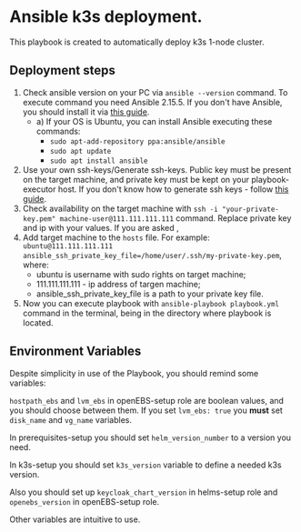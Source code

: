 # Ansible k3s deployment.

This playbook is created to automatically deploy k3s 1-node cluster.

## Deployment steps

1) Check ansible version on your PC via `ansible --version` command. To execute command you need Ansible 2.15.5. If you don't have Ansible, you should install it via [this guide](https://docs.ansible.com/ansible/latest/installation_guide/intro_installation.html).
    + a) If your OS is Ubuntu, you can install Ansible executing these commands: 
       - `sudo apt-add-repository ppa:ansible/ansible`
       - `sudo apt update`
       - `sudo apt install ansible`
2) Use your own ssh-keys/Generate ssh-keys. Public key must be present on the target machine, and private key must be kept on your playbook-executor host. If you don't know how to generate ssh keys - follow [this guide](https://docs.oracle.com/en/cloud/cloud-at-customer/occ-get-started/generate-ssh-key-pair.html#GUID-8B9E7FCB-CEA3-4FB3-BF1A-FD3406A2432F).
3) Check availability on the target machine with `ssh -i "your-private-key.pem" machine-user@111.111.111.111` command. Replace private key and ip with your values. If you are asked , 
4) Add target machine to the `hosts` file. For example: `ubuntu@111.111.111.111 ansible_ssh_private_key_file=/home/user/.ssh/my-private-key.pem`, where:
   + ubuntu is username with sudo rights on target machine;
   + 111.111.111.111 - ip address of targen machine;
   + ansible_ssh_private_key_file is a path to your private key file.
5) Now you can execute playbook with `ansible-playbook playbook.yml` command in the terminal, being in the directory where playbook is located.

## Environment Variables

Despite simplicity in use of the Playbook, you should remind some variables:

`hostpath_ebs` and `lvm_ebs` in openEBS-setup role are boolean values, and you should choose between them. If you set `lvm_ebs: true` you **must** set `disk_name` and `vg_name` variables. 

In prerequisites-setup you should set `helm_version_number` to a version you need.

In k3s-setup you should set `k3s_version` variable to define a needed k3s version.

Also you should set up `keycloak_chart_version` in helms-setup role and `openebs_version` in openEBS-setup role.


Other variables are intuitive to use.
